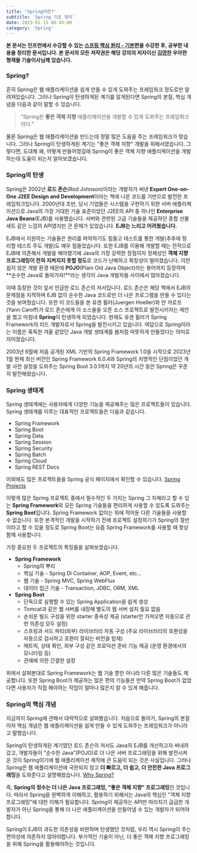 ```yaml
---
title: 'Spring이란?'
subtitle: 'Spring 기초 정리'
date: 2023-01-15 06:45:00
category: 'Spring'
---
```

**본 문서는 인프런에서 수강할 수 있는 [스프링 핵심 원리 - 기본편](https://inflearn.com/course/스프링-핵심-원리-기본편)을 수강한 후, 공부한 내용을 정리한 문서입니다. 본 문서의 모든 저작권은 해당 강의의 저자이신 [김영한](https://inflearn.com/users/@yh) 우아한형제들 기술이사님께 있습니다.**

### Spring?
흔히 Spring은 웹 애플리케이션을 쉽게 만들 수 있게 도와주는 프레임워크 정도로만 알려져있습니다. 그러나 Spring이 탄생하게된 계기를 알게된다면 Spring의 본질, 핵심 개념을 다음과 같이 말할 수 있습니다.

> "Spring은 **좋은 객체 지향** 애플리케이션을 개발할 수 있게 도와주는 프레임워크이다."

물론 Spring은 웹 애플리케이션을 만드는데 정말 많은 도움을 주는 프레임워크가 맞습니다. 그러나 Spring이 탄생하게된 계기는 "좋은 객체 지향" 개발을 위해서였습니다. 그렇다면, 도대체 왜, 어떻게 만들어졌길래 Spring이 좋은 객체 지향 애플리케이션을 개발하는데 도움이 되는지 알아보겠습니다.

### Spring의 탄생
Spring은 2002년 **로드 존슨**(Rod Johnson)이라는 개발자가 써낸 **Expert One-on-One J2EE Design and Development**이라는 책에 나온 코드를 기반으로 발전한 프레임워크입니다. 2000년대 초반, 당시 기업들은 시스템을 구현하기 위한 서버 애플리케이션으로 Java의 가장 거대한 기술 표준이었던 J2EE의 API 중 하나인 **Enterprise Java Beans**(EJB)를 사용했습니다. 서버와 관련된 고급 기술들을 제공하던 종합 선물 세트 같은 느낌의 API였지만 큰 문제가 있었습니다. **EJB는 느리고 어려웠습니다.**

EJB에서 지원하는 기술들은 원리를 파악하기도 힘들고 테스트를 통한 개발(추후에 정리할 테스트 주도 개발)도 매우 힘들었습니다. 또한 EJB를 이용해 개발할 때는 전적으로 EJB에 의존해서 개발을 해야했기에 Java의 가장 강력한 장점이자 정체성인 **객체 지향 프로그래밍이 전혀 지켜지지 못할 정도**로 코드가 난해하고 확장성이 떨어졌습니다. 이런 쉽지 않은 개발 환경 때문에 **POJO**(Plain Old Java Object)라는 용어까지 등장하며 **순수한 Java로 돌아가자!**라는 생각이 Java 개발자들 사이에서 많아졌습니다.

이때 등장한 것이 앞서 언급한 로드 존슨의 저서입니다. 로드 존슨은 해당 책에서 EJB의 문제점을 지적하며 EJB 없이 순수한 Java 코드로만 더 나은 프로그램을 만들 수 있다는 것을 보여줬습니다. 또한 이 코드들을 본 유겐 휠러(Juergen Hoeller)와 얀 카로프(Yann Caroff)가 로드 존슨에게 이 소스들을 오픈 소스 프로젝트로 발전시키자는 제안을 했고 마침내 **Spring**이 탄생하게 되었습니다. 현재도 유겐 휠러가 Spring Framework의 리드 개발자로서 Spring을 발전시키고 있습니다. 여담으로 Spring이라는 이름은 혹독한 겨울 같았던 Java 개발 생태계를 봄처럼 따뜻하게 만들었다는 의미로 지어졌습니다.

2003년 6월에 처음 공개된 XML 기반의 Spring Framework 1.0을 시작으로 2023년 1월 현재 최신 버전인 Spring Framework 6.0.4와 Spring의 치명적인 단점이었던 개발 사전 설정을 도와주는 Spring Boot 3.0.1까지 약 20년의 시간 동안 Spring은 꾸준히 발전해왔습니다.

### Spring 생태계
Spring 생태계에는 사용자에게 다양한 기능을 제공해주는 많은 프로젝트들이 있습니다. Spring 생태계를 이루는 대표적인 프로젝트들은 다음과 같습니다.

* Spring Framework
* Spring Boot
* Spring Data
* Spring Session
* Spring Security
* Spring Batch
* Spring Cloud
* Spring REST Docs

이외에도 많은 프로젝트들을 Spring 공식 페이지에서 확인할 수 있습니다. [Spring Projects](https://spring.io/projects)

이렇게 많은 Spring 프로젝트 중에서 필수적인 두 가지는 Spring 그 자체라고 할 수 있는 **Spring Framework**와 모든 Spring 기술들을 편리하게 사용할 수 있도록 도와주는 **Spring Boot**입니다. Spring Framework 없이는 위에 적어둔 다른 기술들을 사용할 수 없습니다. 또한 본격적인 개발을 시작하기 전에 프로젝트 설정하기가 Spring의 절반이라고 할 수 있을 정도로 Spring Boot는 요즘 Spring Framework를 사용할 때 항상 함께 사용합니다.

가장 중요한 두 프로젝트의 특징들을 살펴보겠습니다.
* **Spring Framework**
    * Spring의 뿌리
    * 핵심 기술 - Spring DI Container, AOP, Event, etc...
    * 웹 기술 - Spring MVC, Spring WebFlux
    * 데이터 접근 기술 - Transaction, JDBC, ORM, XML
* **Spring Boot**
    * 단독으로 실행할 수 있는 Spring Application을 쉽게 생성
    * Tomcat과 같은 웹 서버를 내장해 별도의 웹 서버 설치 필요 없음
    * 손쉬운 빌드 구성을 위한 starter 종속성 제공 (starter만 가져오면 자동으로 관련 의존성 모두 설정)
    * 스프링과 서드 파티(외부) 라이브러리 자동 구성 (주요 라이브러리의 호환성을 자동으로 검사하고 호환이 잘되는 버전을 탑재)
    * 메트릭, 상태 확인, 외부 구성 같은 프로덕션 준비 기능 제공 (운영 환경에서의 모니터링 등)
    * 관례에 의한 간결한 설정

위에서 살펴본대로 Spring Framework는 웹 기술 뿐만 아니라 다른 많은 기술들도 제공합니다. 또한 Spring Boot가 제공하는 많은 편의 기능들은 만약 Spring Boot가 없었다면 사용자가 직접 해야하는 작업이 얼마나 많은지 알 수 있게 해줍니다.

### Spring의 핵심 개념
지금까지 Spring에 관해서 대략적으로 살펴봤습니다. 처음으로 돌아가, Spring의 본질이자 핵심 개념은 웹 애플리케이션을 쉽게 만들 수 있게 도와주는 프레임워크가 아니라고 말했습니다.

Spring이 탄생하게된 계기였던 로드 존슨의 저서도 Java의 EJB를 개선하고자 써내려갔고, 개발자들이 "순수한 Java"(POJO)로 더 나은 서버 프로그래밍을 위해 발전시켜온 것이 Spring이기에 웹 애플리케이션 제작에 큰 도움이 되는 것은 사실입니다. 그러나 Spring은 웹 애플리케이션에 국한되지 않고 **더 빠르고, 더 쉽고, 더 안전한 Java 프로그래밍**을 도와준다고 설명해왔습니다. [Why Spring?](https://spring.io/why-spring)

즉, **Spring의 정수는 더 나은 Java 프로그래밍, "좋은 객체 지향" 프로그래밍**인 것입니다. 따라서 Spring을 완벽하게 이해하고, 활용하기 위해서는 Java의 핵심인 "객체 지향 프로그래밍"에 대한 이해가 필요합니다. Spring이 제공하는 API만 따라치기 급급한 개발자가 아닌 Spring을 통해 더 나은 애플리케이션을 만들어낼 수 있는 개발자가 되어야합니다.

Spring이 EJB의 과도한 의존성을 비판하며 탄생했던 것처럼, 우리 역시 Spring이 주는 편의성에 의존하지 않아야합니다. 부가적인 기술이 아닌, 더 좋은 객체 지향 프로그래밍을 위해 Spring을 활용해야하는 것입니다.